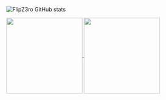 ![FlipZ3ro GitHub stats](https://github-readme-stats.vercel.app/api?username=flipz3ro&show_icons=true&theme=radical)

<a href="https://github.com/flipz3ro/github-readme-stats">
  <img height=200 align="center" src="https://github-readme-stats.vercel.app/api?username=flipz3ro" />
</a>
<a href="https://github.com/flipz3ro/convoychat">
  <img height=200 align="center" src="https://github-readme-stats.vercel.app/api/top-langs?username=flipz3ro&layout=compact&langs_count=8&card_width=320" />
</a>
